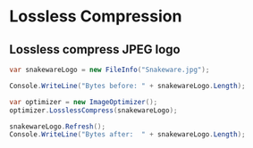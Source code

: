 # Lossless Compression

## Lossless compress JPEG logo

```C#
var snakewareLogo = new FileInfo("Snakeware.jpg");

Console.WriteLine("Bytes before: " + snakewareLogo.Length);

var optimizer = new ImageOptimizer();
optimizer.LosslessCompress(snakewareLogo);

snakewareLogo.Refresh();
Console.WriteLine("Bytes after:  " + snakewareLogo.Length);
```